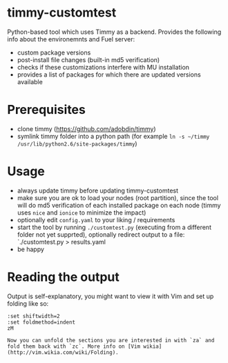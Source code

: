 # timmy-customtest
Python-based tool which uses Timmy as a backend. Provides the following info about the environemnts and Fuel server:
- custom package versions
- post-install file changes (built-in md5 verification)
- checks if these customizations interfere with MU installation
- provides a list of packages for which there are updated versions available

# Prerequisites
- clone timmy (https://github.com/adobdin/timmy)
- symlink timmy folder into a python path (for example `ln -s ~/timmy /usr/lib/python2.6/site-packages/timmy`)

# Usage
- always update timmy before updating timmy-customtest
- make sure you are ok to load your nodes (root partition), since the tool will do md5 verification of each installed package on each node (timmy uses `nice` and `ionice` to minimize the impact)
- optionally edit `config.yaml` to your liking / requirements
- start the tool by running `./customtest.py` (executing from a different folder not yet supprted), optionally redirect output to a file: `./customtest.py > results.yaml
- be happy

# Reading the output
Output is self-explanatory, you might want to view it with Vim and set up folding like so:
```
:set shiftwidth=2
:set foldmethod=indent
zM

Now you can unfold the sections you are interested in with `za` and fold them back with `zc`. More info on [Vim wikia](http://vim.wikia.com/wiki/Folding).
